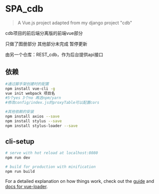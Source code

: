 # SPA_cdb

> A Vue.js project adapted from my django project "cdb"



cdb项目的前后端分离版的前端vue部分

只做了图册部分 其他部分未完成 暂停更新

由另一个仓库：REST_cdb，作为后台提供api接口



## 依赖

```bash
#通过脚手架创建时的配置
npm install vue-cli -g
vue init webpack 项目名
#5个yes 3个no 再选npm/yarn
#修改config/index.js的proxyTable可以配置cors

#其他依赖的安装
npm install axios --save
npm install stylus --save
npm install stylus-loader --save
```



## cli-setup

``` bash
# serve with hot reload at localhost:8080
npm run dev

# build for production with minification
npm run build
```

For a detailed explanation on how things work, check out the [guide](http://vuejs-templates.github.io/webpack/) and [docs for vue-loader](http://vuejs.github.io/vue-loader).

